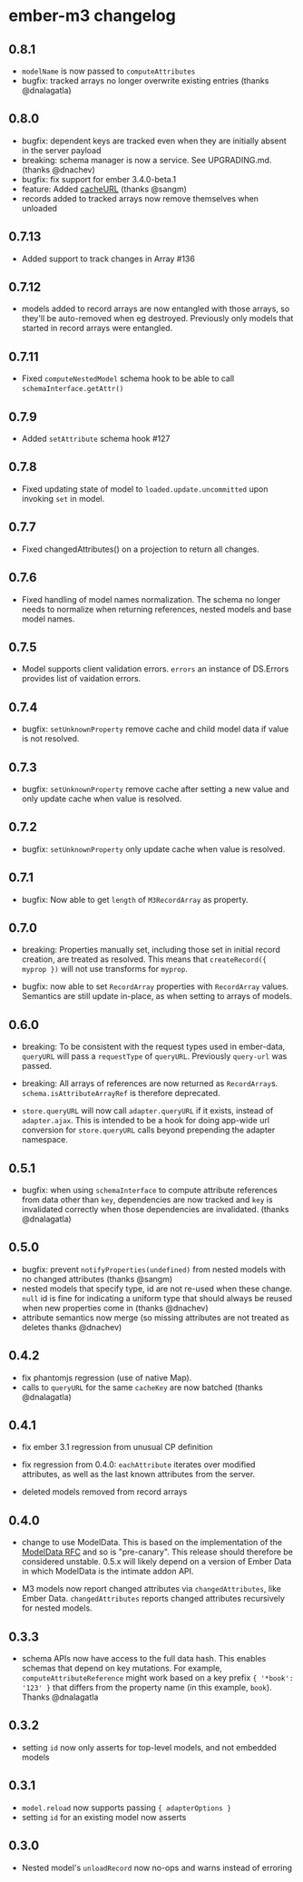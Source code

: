 # ember-m3 changelog

## 0.8.1

* `modelName` is now passed to `computeAttributes`
* bugfix: tracked arrays no longer overwrite existing entries (thanks @dnalagatla)

## 0.8.0

* bugfix: dependent keys are tracked even when they are initially absent in the server payload
* breaking: schema manager is now a service.  See UPGRADING.md. (thanks @dnachev)
* bugfix: fix support for ember 3.4.0-beta.1
* feature: Added [cacheURL](https://github.com/hjdivad/ember-m3/blob/e760dd7eed86dd3d19fdd7f9b36dec25c347a18c/README.md#manual-cache-insertion) (thanks @sangm)
* records added to tracked arrays now remove themselves when unloaded

## 0.7.13

* Added support to track changes in Array #136

## 0.7.12

* models added to record arrays are now entangled with those arrays, so they'll
  be auto-removed when eg destroyed.  Previously only models that started in
  record arrays were entangled.

## 0.7.11

* Fixed `computeNestedModel` schema hook to be able to call `schemaInterface.getAttr()`

## 0.7.9

* Added `setAttribute` schema hook #127

## 0.7.8

* Fixed updating state of model to `loaded.update.uncommitted` upon invoking `set` in model.

## 0.7.7

* Fixed changedAttributes() on a projection to return all changes.

## 0.7.6

* Fixed handling of model names normalization. The schema no longer needs to normalize when returning
  references, nested models and base model names.

## 0.7.5

* Model supports client validation errors. `errors` an instance of DS.Errors provides list of vaidation errors.

## 0.7.4

* bugfix: `setUnknownProperty` remove cache and child model data if value is not resolved.

## 0.7.3

* bugfix: `setUnknownProperty` remove cache after setting a new value and only update cache when value is resolved.

## 0.7.2

* bugfix: `setUnknownProperty` only update cache when value is resolved.

## 0.7.1

* bugfix: Now able to get `length` of `M3RecordArray` as property.

## 0.7.0

* breaking: Properties manually set, including those set in initial record
  creation, are treated as resolved.  This means that
  `createRecord({ myprop })` will not use transforms for `myprop`.

* bugfix: now able to set `RecordArray` properties with `RecordArray` values.
  Semantics are still update in-place, as when setting to arrays of models.

## 0.6.0

* breaking: To be consistent with the request types used in ember-data,
  `queryURL` will pass a `requestType` of `queryURL`.  Previously `query-url`
  was passed.

* breaking: All arrays of references are now returned as `RecordArray`s.
  `schema.isAttributeArrayRef` is therefore deprecated.

* `store.queryURL` will now call `adapter.queryURL` if it exists, instead of
  `adapter.ajax`.  This is intended to be a hook for doing app-wide url
  conversion for `store.queryURL` calls beyond prepending the adapter
  namespace.

## 0.5.1

* bugfix: when using `schemaInterface` to compute attribute references from
  data other than `key`, dependencies are now tracked and `key` is invalidated
  correctly when those dependencies are invalidated. (thanks @dnalagatla)

## 0.5.0

* bugfix: prevent `notifyProperties(undefined)` from nested models with no changed attributes (thanks @sangm)
* nested models that specify type, id are not re-used when these change.  `null` id is fine for indicating a uniform type that should always be reused when new properties come in (thanks @dnachev)
* attribute semantics now merge (so missing attributes are not treated as deletes thanks @dnachev)

## 0.4.2

* fix phantomjs regression (use of native Map).
* calls to `queryURL` for the same `cacheKey` are now batched (thanks @dnalagatla)

## 0.4.1

* fix ember 3.1 regression from unusual CP definition

* fix regression from 0.4.0: `eachAttribute` iterates over modified attributes,
  as well as the last known attributes from the server.

* deleted models removed from record arrays

## 0.4.0

* change to use ModelData.  This is based on the implementation of the [ModelData RFC](https://github.com/emberjs/rfcs/pull/293) and so is "pre-canary".  This release should therefore be considered unstable.  0.5.x will likely depend on a version of Ember Data in which ModelData is the intimate addon API.

* M3 models now report changed attributes via `changedAttributes`, like Ember
  Data.  `changedAttributes` reports changed attributes recursively for nested
  models.

## 0.3.3

* schema APIs now have access to the full data hash.  This enables schemas that
  depend on key mutations.  For example, `computeAttributeReference` might work
  based on a key prefix `{ '*book': '123' }` that differs from the property
  name (in this example, `book`).  Thanks @dnalagatla

## 0.3.2

* setting `id` now only asserts for top-level models, and not embedded models

## 0.3.1

* `model.reload` now supports passing `{ adapterOptions }`
* setting `id` for an existing model now asserts

## 0.3.0

* Nested model's `unloadRecord` now no-ops and warns instead of erroring
